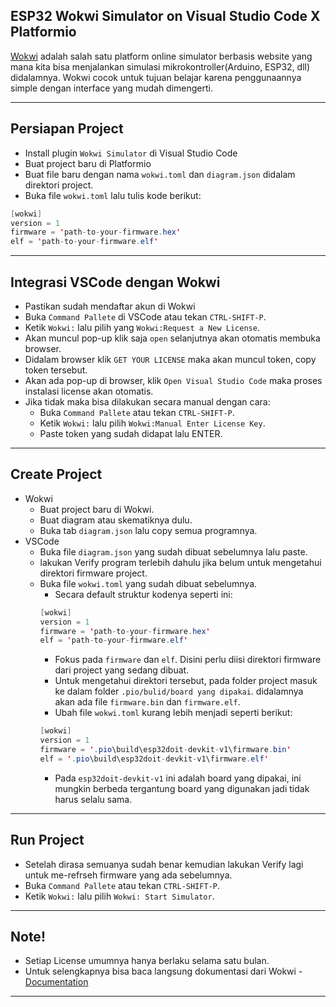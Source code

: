 ## ESP32 Wokwi Simulator on Visual Studio Code X Platformio

[Wokwi](https://wokwi.com/) adalah salah satu platform online simulator berbasis website yang mana kita bisa menjalankan simulasi mikrokontroller(Arduino, ESP32, dll) didalamnya. Wokwi cocok untuk tujuan belajar karena penggunaannya simple dengan interface yang mudah dimengerti.

---

## Persiapan Project

- Install plugin `Wokwi Simulator` di Visual Studio Code
- Buat project baru di Platformio
- Buat file baru dengan nama `wokwi.toml` dan `diagram.json` didalam direktori project.
- Buka file `wokwi.toml` lalu tulis kode berikut:

```java
[wokwi]
version = 1
firmware = 'path-to-your-firmware.hex'
elf = 'path-to-your-firmware.elf'
```

---

## Integrasi VSCode dengan Wokwi

- Pastikan sudah mendaftar akun di Wokwi
- Buka `Command Pallete` di VSCode atau tekan `CTRL-SHIFT-P`.
- Ketik `Wokwi:` lalu pilih yang `Wokwi:Request a New License`.
- Akan muncul pop-up klik saja `open` selanjutnya akan otomatis membuka browser.
- Didalam browser klik `GET YOUR LICENSE` maka akan muncul token, copy token tersebut.
- Akan ada pop-up di browser, klik `Open Visual Studio Code` maka proses instalasi license akan otomatis.
- Jika tidak maka bisa dilakukan secara manual dengan cara:
  - Buka `Command Pallete` atau tekan `CTRL-SHIFT-P`.
  - Ketik `Wokwi:` lalu pilih `Wokwi:Manual Enter License Key`.
  - Paste token yang sudah didapat lalu ENTER.

---

## Create Project

- Wokwi
  - Buat project baru di Wokwi.
  - Buat diagram atau skematiknya dulu.
  - Buka tab `diagram.json` lalu copy semua programnya.
- VSCode
  - Buka file `diagram.json` yang sudah dibuat sebelumnya lalu paste.
  - lakukan Verify program terlebih dahulu jika belum untuk mengetahui direktori firmware project.
  - Buka file `wokwi.toml` yang sudah dibuat sebelumnya.
    - Secara default struktur kodenya seperti ini:
    ```java
    [wokwi]
    version = 1
    firmware = 'path-to-your-firmware.hex'
    elf = 'path-to-your-firmware.elf'
    ```
    - Fokus pada `firmware` dan `elf`. Disini perlu diisi direktori firmware dari project yang sedang dibuat.
    - Untuk mengetahui direktori tersebut, pada folder project masuk ke dalam folder `.pio/bulid/board yang dipakai`. didalamnya akan ada file `firmware.bin` dan `firmware.elf`.
    - Ubah file `wokwi.toml` kurang lebih menjadi seperti berikut:
    ```java
    [wokwi]
    version = 1
    firmware = '.pio\build\esp32doit-devkit-v1\firmware.bin'
    elf = '.pio\build\esp32doit-devkit-v1\firmware.elf'
    ```
    - Pada `esp32doit-devkit-v1` ini adalah board yang dipakai, ini mungkin berbeda tergantung board yang digunakan jadi tidak harus selalu sama.

---

## Run Project

- Setelah dirasa semuanya sudah benar kemudian lakukan Verify lagi untuk me-refrseh firmware yang ada sebelumnya.
- Buka `Command Pallete` atau tekan `CTRL-SHIFT-P`.
- Ketik `Wokwi:` lalu pilih `Wokwi: Start Simulator`.

---

## Note!

- Setiap License umumnya hanya berlaku selama satu bulan.
- Untuk selengkapnya bisa baca langsung dokumentasi dari Wokwi - [Documentation](https://docs.wokwi.com/vscode/getting-started)

---
